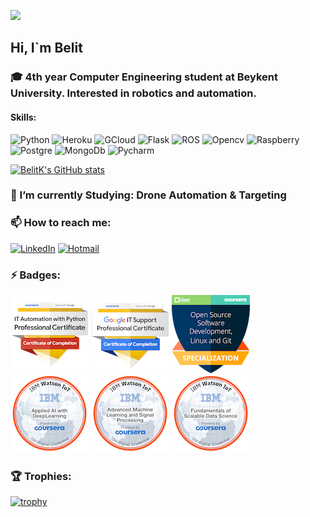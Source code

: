 ![](https://komarev.com/ghpvc/?username=belitk&color=grey)

## Hi, I`m Belit

### 🎓 4th year Computer Engineering student at Beykent University. Interested in robotics and automation.

#### Skills:
![Python](https://img.shields.io/badge/Python-purple?style=for-the-badge&logo=python&logoColor=FFFF00) ![Heroku](https://img.shields.io/badge/Heroku-430098?style=for-the-badge&logo=heroku&logoColor=white)  ![GCloud](https://img.shields.io/badge/Google_Cloud-4285D4?style=for-the-badge&logo=google-cloud&logoColor=white)    ![Flask](https://img.shields.io/badge/Flask-092E20?style=for-the-badge&logo=flask&logoColor=white)  ![ROS](https://img.shields.io/badge/ROS-000000?style=for-the-badge&logo=Ros&logoColor=Black)  ![Opencv](https://img.shields.io/badge/-Opencv-555555?style=for-the-badge&logo=opencv&logoColor=000000&textColor=yellow)  ![Raspberry](https://img.shields.io/badge/-Raspberry%20Pi-C51A4A?style=for-the-badge&logo=Raspberry-Pi)  ![Postgre](https://img.shields.io/badge/PostgreSQL-FFFFFF?style=for-the-badge&logo=postgresql&logoColor=purple)  ![MongoDb](https://img.shields.io/badge/MongoDB-4EA94B?style=for-the-badge&logo=mongodb&logoColor=white)
![Pycharm](https://img.shields.io/badge/Pycharm-111111?style=for-the-badge&logo=Pycharm&logoColor=white)

[![BelitK's GitHub stats](https://github-readme-stats.vercel.app/api?username=belitk&show_icons=true&theme=nightowl)](https://github.com/anuraghazra/github-readme-stats)



### 🌱 I’m currently Studying: Drone Automation & Targeting
### 📫 How to reach me:

[![LinkedIn](https://img.shields.io/badge/LinkedIn-0077B5?style=for-the-badge&logo=linkedin&logoColor=white
)](https://www.linkedin.com/in/belit-k/)
[![Hotmail](https://img.shields.io/badge/Gmail-99001A?style=for-the-badge&logo=Gmail&logoColor=white
)](mailto:belitberdelk@gmail.com)

### ⚡ Badges:

[![Google it automation certificate](/certificates/google-it-automation-professional-certificate.png)](https://www.youracclaim.com/badges/bbe95a27-287b-401f-a145-e74458dda89b/public_url) [![Google it support certificate](/certificates/google-it-support-professional-certificate.png)](https://www.youracclaim.com/badges/32c76830-02e2-4de0-be9a-6d9576fd30a9/public_url) [![linux open source badge](certificates/open-source-software-development-linux-and-git-specialization.png)](https://www.youracclaim.com/badges/0eb80a7d-aaa5-40d1-b46d-1fc8f6eb8e2d/public_url) [![IBM applied ai](certificates/applied-ai-with-deeplearning.png)](https://www.youracclaim.com/badges/94a0f774-310a-4909-bd8f-282f5cc0c6a0/public_url) [![IBM ml and signal processing](certificates/advanced-machine-learning-and-signal-processing.png)](https://www.youracclaim.com/badges/2d9ddb4f-bd92-441e-88f4-7492a9649eba/public_url) [![IBM scalable data](certificates/fundamentals-of-scalable-data-science.png)](https://www.youracclaim.com/badges/b27fbbe0-8829-4a67-808a-b7ca6edc4f9c/public_url)

### 🏆 Trophies:

[![trophy](https://github-profile-trophy.vercel.app/?username=belitk&row=2&column=3&theme=onedark&no-frame=true)](https://github.com/ryo-ma/github-profile-trophy)
